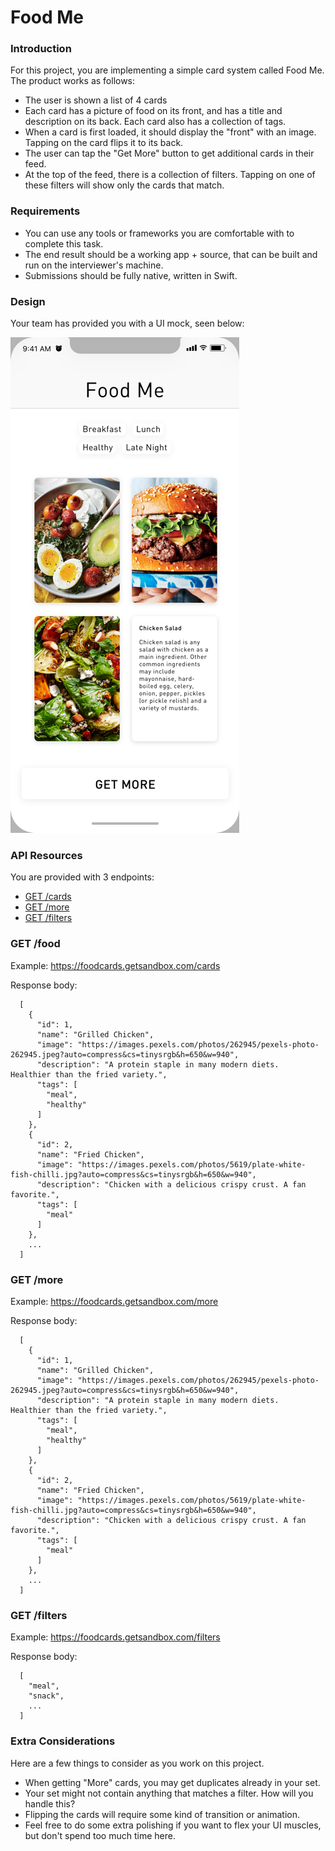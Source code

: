 # Food Me

### Introduction
For this project, you are implementing a simple card system called Food Me.
The product works as follows:

* The user is shown a list of 4 cards
* Each card has a picture of food on its front, and has a title and description on its back. Each card also has a collection of tags.
* When a card is first loaded, it should display the "front" with an image. Tapping on the card flips it to its back.
* The user can tap the "Get More" button to get additional cards in their feed.
* At the top of the feed, there is a collection of filters. Tapping on one of these filters will show only the cards that match.

### Requirements

* You can use any tools or frameworks you are comfortable with to complete this task.
* The end result should be a working app + source, that can be built and run on the interviewer's machine.
* Submissions should be fully native, written in Swift.

### Design
Your team has provided you with a UI mock, seen below:

![mock](/mock/iphone_mock.png "mock")

### API Resources
You are provided with 3 endpoints:

  - [GET /cards](#get-cards)
  - [GET /more](#get-more)
  - [GET /filters](#get-filters)

### GET /food

Example: https://foodcards.getsandbox.com/cards

Response body:

      [
        {
          "id": 1,
          "name": "Grilled Chicken",
          "image": "https://images.pexels.com/photos/262945/pexels-photo-262945.jpeg?auto=compress&cs=tinysrgb&h=650&w=940",
          "description": "A protein staple in many modern diets.  Healthier than the fried variety.",
          "tags": [
            "meal",
            "healthy"
          ]
        },
        {
          "id": 2,
          "name": "Fried Chicken",
          "image": "https://images.pexels.com/photos/5619/plate-white-fish-chilli.jpg?auto=compress&cs=tinysrgb&h=650&w=940",
          "description": "Chicken with a delicious crispy crust. A fan favorite.",
          "tags": [
            "meal"
          ]
        },
        ...
      ]

### GET /more

Example: https://foodcards.getsandbox.com/more

Response body:

      [
        {
          "id": 1,
          "name": "Grilled Chicken",
          "image": "https://images.pexels.com/photos/262945/pexels-photo-262945.jpeg?auto=compress&cs=tinysrgb&h=650&w=940",
          "description": "A protein staple in many modern diets.  Healthier than the fried variety.",
          "tags": [
            "meal",
            "healthy"
          ]
        },
        {
          "id": 2,
          "name": "Fried Chicken",
          "image": "https://images.pexels.com/photos/5619/plate-white-fish-chilli.jpg?auto=compress&cs=tinysrgb&h=650&w=940",
          "description": "Chicken with a delicious crispy crust. A fan favorite.",
          "tags": [
            "meal"
          ]
        },
        ...
      ]

### GET /filters

Example: https://foodcards.getsandbox.com/filters

Response body:

      [
        "meal",
        "snack",
        ...
      ]

### Extra Considerations
Here are a few things to consider as you work on this project.

* When getting "More" cards, you may get duplicates already in your set.
* Your set might not contain anything that matches a filter. How will you handle this?
* Flipping the cards will require some kind of transition or animation.
* Feel free to do some extra polishing if you want to flex your UI muscles, but don't spend too much time here.
